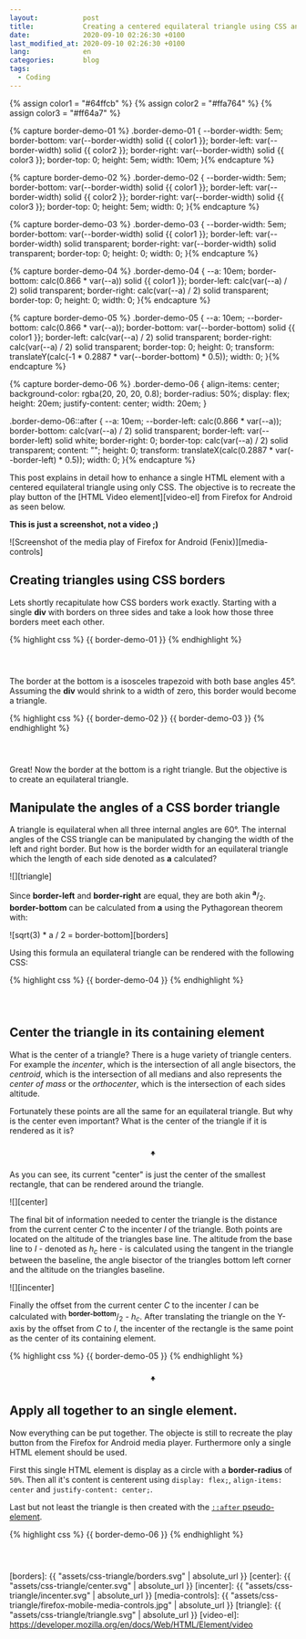 ```yaml
---
layout:           post
title:            Creating a centered equilateral triangle using CSS and a single element
date:             2020-09-10 02:26:30 +0100
last_modified_at: 2020-09-10 02:26:30 +0100
lang:             en
categories:       blog
tags:
  - Coding
---
```


{% assign color1 = "#64ffcb" %}
{% assign color2 = "#ffa764" %}
{% assign color3 = "#ff64a7" %}

{% capture border-demo-01 %}
.border-demo-01 {
  --border-width: 5em;
  border-bottom: var(--border-width) solid {{ color1 }};
  border-left: var(--border-width) solid {{ color2 }};
  border-right: var(--border-width) solid {{ color3 }};
  border-top: 0;
  height: 5em;
  width: 10em;
}{% endcapture %}

{% capture border-demo-02 %}
.border-demo-02 {
  --border-width: 5em;
  border-bottom: var(--border-width) solid {{ color1 }};
  border-left: var(--border-width) solid {{ color2 }};
  border-right: var(--border-width) solid {{ color3 }};
  border-top: 0;
  height: 5em;
  width: 0;
}{% endcapture %}

{% capture border-demo-03 %}
.border-demo-03 {
  --border-width: 5em;
  border-bottom: var(--border-width) solid {{ color1 }};
  border-left: var(--border-width) solid transparent;
  border-right: var(--border-width) solid transparent;
  border-top: 0;
  height: 0;
  width: 0;
}{% endcapture %}

{% capture border-demo-04 %}
.border-demo-04 {
  --a: 10em;
  border-bottom: calc(0.866 * var(--a)) solid {{ color1 }};
  border-left: calc(var(--a) / 2) solid transparent;
  border-right: calc(var(--a) / 2) solid transparent;
  border-top: 0;
  height: 0;
  width: 0;
}{% endcapture %}

{% capture border-demo-05 %}
.border-demo-05 {
  --a: 10em;
  --border-bottom: calc(0.866 * var(--a));
  border-bottom: var(--border-bottom) solid {{ color1 }};
  border-left: calc(var(--a) / 2) solid transparent;
  border-right: calc(var(--a) / 2) solid transparent;
  border-top: 0;
  height: 0;
  transform: translateY(calc(-1 * 0.2887 * var(--border-bottom) * 0.5));
  width: 0;
}{% endcapture %}

{% capture border-demo-06 %}
.border-demo-06 {
  align-items: center;
  background-color: rgba(20, 20, 20, 0.8);
  border-radius: 50%;
  display: flex;
  height: 20em;
  justify-content: center;
  width: 20em;
}

.border-demo-06::after {
  --a: 10em;
  --border-left: calc(0.866 * var(--a));
  border-bottom: calc(var(--a) / 2) solid transparent;
  border-left: var(--border-left) solid white;
  border-right: 0;
  border-top: calc(var(--a) / 2) solid transparent;
  content: "";
  height: 0;
  transform: translateX(calc(0.2887 * var(--border-left) * 0.5));
  width: 0;
}{% endcapture %}

<style>
.border-demo-container {
  display: flex;
  justify-content: center;
  width: 100%;
}
.border-demo-container > * {
  margin: 1em 2em;
}
{{ border-demo-01 }}
{{ border-demo-02 }}
{{ border-demo-03 }}
{{ border-demo-04 }}
{{ border-demo-05 }}
{{ border-demo-06 }}

.border-triangle-box {
  border: 2px dashed black;
  position: relative;
}

.border-triangle-box::after {
  content: "+";
  font-weight: bolder;
  left: 50%;
  position: absolute;
  top: 50%;
  transform: translate(-50%, -50%);
}
</style>

This post explains in detail how to enhance a single HTML element with a
centered equilateral triangle using only CSS.
The objective is to recreate the play button of the
[HTML Video element][video-el]
from Firefox for Android as seen below.

**This is just a screenshot, not a video ;)**

![Screenshot of the media play of Firefox for Android (Fenix)][media-controls]

## Creating triangles using CSS borders

Lets shortly recapitulate how CSS borders work exactly.
Starting with a single **div** with borders on three sides and take a look
how those three borders meet each other.

{% highlight css %}
{{ border-demo-01 }}
{% endhighlight %}

<div class="border-demo-container">
  <div class="border-demo-01"></div>
</div>

The border at the bottom is a isosceles trapezoid with both base angles 45°.
Assuming the **div** would shrink to a width of zero, this border would become
a triangle.

{% highlight css %}
{{ border-demo-02 }}
{{ border-demo-03 }}
{% endhighlight %}

<div class="border-demo-container">
  <div class="border-demo-02"></div>
  <div class="border-demo-03"></div>
</div>

Great! Now the border at the bottom is a right triangle.
But the objective is to create an equilateral triangle.

## Manipulate the angles of a CSS border triangle


A triangle is equilateral when all three internal angles are 60°.
The internal angles of the CSS triangle can be manipulated by changing the width
of the left and right border.
But how is the border width for an equilateral triangle which the length of
each side denoted as **a** calculated?

![][triangle]

Since **border-left** and **border-right** are equal, they are both akin
<sup><strong>a</strong></sup>/<sub>2</sub>.
**border-bottom** can be calculated from **a** using the Pythagorean theorem
with:

![sqrt(3) * a / 2 = border-bottom][borders]

Using this formula an equilateral triangle can be rendered with the following
CSS:

{% highlight css %}
{{ border-demo-04 }}
{% endhighlight %}

<div class="border-demo-container">
  <div class="border-demo-04"></div>
</div>


## Center the triangle in its containing element

What is the center of a triangle?
There is a huge variety of triangle centers.
For example the *incenter*, which is the intersection of all angle bisectors,
the *centroid*, which is the intersection of all medians and also represents
the *center of mass* or the *orthocenter*, which is the intersection of each
sides altitude.

Fortunately these points are all the same for an equilateral triangle.
But why is the center even important?
What is the center of the triangle if it is rendered as it is?

<div class="border-demo-container">
  <div class="border-triangle-box">
    <div class="border-demo-04"></div>
  </div>
</div>

As you can see, its current "center" is just the center of the smallest
rectangle, that can be rendered around the triangle.

![][center]

The final bit of information needed to center the triangle is the distance from
the current center *C* to the incenter *I* of the triangle.
Both points are located on the altitude of the triangles base line.
The altitude from the base line to *I* - denoted as *h*<sub>*c*</sub> here - is
calculated using the tangent in the triangle between the baseline, the angle
bisector of the triangles bottom left corner and the altitude on the triangles
baseline.

![][incenter]

Finally the offset from the current center *C* to the incenter *I* can be
calculated with <sup>**border-bottom**</sup>/<sub>2</sub> - *h*<sub>*c*</sub>.
After translating the triangle on the Y-axis by the offset from *C* to *I*,
the incenter of the rectangle is the same point as the center of its containing
element.

{% highlight css %}
{{ border-demo-05 }}
{% endhighlight %}

<div class="border-demo-container">
  <div class="border-triangle-box">
    <div class="border-demo-05"></div>
  </div>
</div>

## Apply all together to an single element.

Now everything can be put together.
The objecte is still to recreate the play button from the Firefox for Android
media player.
Furthermore only a single HTML element should be used.

First this single HTML element is display as a circle with a **border-radius**
of `50%`.
Then all it's content is centerent using `display: flex;`, `align-items: center`
and `justify-content: center;`.

Last but not least the triangle is then created with the
[`::after` pseudo-element][after].

{% highlight css %}
{{ border-demo-06 }}
{% endhighlight %}

<div class="border-demo-container">
  <div class="border-demo-06"></div>
</div>

  [after]: https://developer.mozilla.org/en-US/docs/Web/CSS/::after
  [borders]: {{ "assets/css-triangle/borders.svg" | absolute_url }}
  [center]: {{ "assets/css-triangle/center.svg" | absolute_url }}
  [incenter]: {{ "assets/css-triangle/incenter.svg" | absolute_url }}
  [media-controls]: {{ "assets/css-triangle/firefox-mobile-media-controls.jpg" | absolute_url }}
  [triangle]: {{ "assets/css-triangle/triangle.svg" | absolute_url }}
  [video-el]: https://developer.mozilla.org/en/docs/Web/HTML/Element/video

